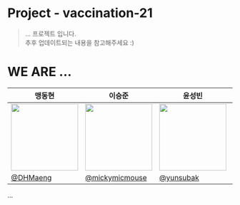 # Project - vaccination-21
> ... 프로젝트 입니다.  <br>
> 추후 업데이트되는 내용을 참고해주세요 :)

# WE ARE ...

|맹동현|이승준|윤성빈|장현호|최민석|
|------|------|------|------|------|
|<img width = 150 src = "https://via.placeholder.com/150">|<img width = 150 src = "https://via.placeholder.com/150">|<img width = 150 src = "https://via.placeholder.com/150">|<img width = 150 src = "https://via.placeholder.com/150">|<img width = 150 src = "https://via.placeholder.com/150">|
|[@DHMaeng](https://github.com/DHMaeng)|[@mickymicmouse](https://github.com/mickymicmouse)|[@yunsubak](https://github.com/yunsubak)|[@hyunolike](https://github.com/hyunolike)|[@cmsskkk](https://github.com/cmsskkk)|

...
